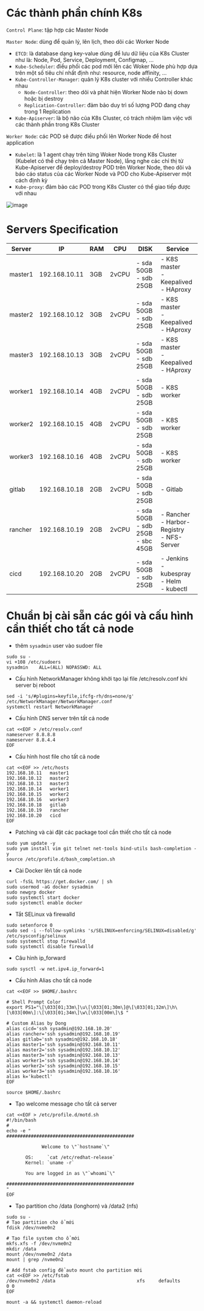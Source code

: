 # Các thành phần chính K8s

`Control Plane`: tập hợp các Master Node

`Master Node`: dùng để quản lý, lên lịch, theo dõi các Worker Node
- `ETCD`: là database dạng key-value dùng để lưu dữ liệu của K8s Cluster như là: Node, Pod, Service, Deployment, Configmap, ...
- `Kube-Scheduler`: điều phối các pod mới lên các Woker Node phù hợp dựa trên một số tiêu chí nhất định như: resource, node affinity, ...
- `Kube-Controller-Manager`: quản lý K8s cluster với nhiều Controller khác nhau
  - `Node-Controller`: theo dõi và phát hiện Worker Node nào bị down hoặc bị destroy
  - `Replication-Controller`: đảm bảo duy trì số lượng POD đang chạy trong 1 Replication
- `Kube-Apiserver`: là bộ não của K8s Cluster, có trách nhiệm làm việc với các thành phần trong K8s Cluster


`Worker Node`: các POD sẽ được điều phối lên Worker Node để host application
- `Kubelet`: là 1 agent chạy trên từng Woker Node trong K8s Cluster (Kubelet có thể chạy trên cả Master Node), lắng nghe các chỉ thị từ Kube-Apiserver để deploy/destroy POD trên Worker Node, theo dõi và báo cáo status của các Worker Node và POD cho Kube-Apiserver một cách định kỳ
- `Kube-proxy`: đảm bảo các POD trong K8s Cluster có thể giao tiếp được với nhau

![image](https://github.com/nguyenanhdongvn/Document/assets/90097692/fdfcc364-2c38-4dbb-9f30-b8d2accd8939)

# Servers Specification
| Server  | IP          | RAM | CPU   | DISK                                   | Service                                           |
|---------|-------------|-----|-------|----------------------------------------|---------------------------------------------------|
| master1 |192.168.10.11| 3GB | 2vCPU | - sda 50GB<br>- sdb 25GB               |- K8S master<br> - Keepalived<br> - HAproxy        |
| master2 |192.168.10.12| 3GB | 2vCPU | - sda 50GB<br>- sdb 25GB               |- K8S master<br> - Keepalived<br> - HAproxy        |
| master3 |192.168.10.13| 3GB | 2vCPU | - sda 50GB<br>- sdb 25GB               |- K8S master<br> - Keepalived<br> - HAproxy        |
| worker1 |192.168.10.14| 4GB | 2vCPU | - sda 50GB<br>- sdb 25GB               |- K8S worker                                       |
| worker2 |192.168.10.15| 4GB | 2vCPU | - sda 50GB<br>- sdb 25GB               |- K8S worker                                       |
| worker3 |192.168.10.16| 4GB | 2vCPU | - sda 50GB<br>- sdb 25GB               |- K8S worker                                       |
| gitlab  |192.168.10.18| 2GB | 2vCPU | - sda 50GB<br>- sdb 25GB               |- Gitlab                                           |
| rancher |192.168.10.19| 2GB | 2vCPU | - sda 50GB<br>- sdb 25GB<br>- sbc 45GB |- Rancher<br>- Harbor-Registry<br>- NFS-Server     |
| cicd    |192.168.10.20| 2GB | 2vCPU | - sda 50GB<br>- sdb 25GB               |- Jenkins<br>- kubespray<br>- Helm<br>- kubectl    |

# Chuẩn bị cài sẵn các gói và cấu hình cần thiết cho tất cả node

* thêm `sysadmin` user vào sudoer file
```
sudo su -
vi +108 /etc/sudoers
sysadmin    ALL=(ALL) NOPASSWD: ALL
```

* Cấu hình NetworkManager không khởi tạo lại file /etc/resolv.conf khi server bị reboot
```
sed -i 's/#plugins=keyfile,ifcfg-rh/dns=none/g' /etc/NetworkManager/NetworkManager.conf
systemctl restart NetworkManager
```

* Cấu hình DNS server trên tất cả node
```
cat <<EOF > /etc/resolv.conf
nameserver 8.8.8.8
nameserver 8.8.4.4
EOF
```

* Cấu hình host file cho tất cả node
```
cat <<EOF >> /etc/hosts
192.168.10.11   master1
192.168.10.12   master2
192.168.10.13   master3
192.168.10.14   worker1
192.168.10.15   worker2
192.168.10.16   worker3
192.168.10.18   gitlab
192.168.10.19   rancher
192.168.10.20   cicd
EOF
```

* Patching và cài đặt các package tool cần thiết cho tất cả node
```
sudo yum update -y
sudo yum install vim git telnet net-tools bind-utils bash-completion -y
source /etc/profile.d/bash_completion.sh
```

* Cài Docker lên tất cả node
```
curl -fsSL https://get.docker.com/ | sh
sudo usermod -aG docker sysadmin
sudo newgrp docker
sudo systemctl start docker
sudo systemctl enable docker
```

* Tắt SELinux và firewalld
```
sudo setenforce 0
sudo sed -i --follow-symlinks 's/SELINUX=enforcing/SELINUX=disabled/g' /etc/sysconfig/selinux
sudo systemctl stop firewalld
sudo systemctl disable firewalld
```

* Câu hình ip_forward
```
sudo sysctl -w net.ipv4.ip_forward=1
```

* Cấu hình Alias cho tất cả node
```
cat <<EOF >> $HOME/.bashrc

# Shell Prompt Color
export PS1="\[\033[01;33m\]\u\[\033[01;30m\]@\[\033[01;32m\]\h\[\033[00m\]:\[\033[01;34m\]\w\[\033[00m\]\$ "

# Custom Alias by Dong
alias cicd='ssh sysadmin@192.168.10.20'
alias rancher='ssh sysadmin@192.168.10.19'
alias gitlab='ssh sysadmin@192.168.10.18'
alias master1='ssh sysadmin@192.168.10.11'
alias master2='ssh sysadmin@192.168.10.12'
alias master3='ssh sysadmin@192.168.10.13'
alias worker1='ssh sysadmin@192.168.10.14'
alias worker2='ssh sysadmin@192.168.10.15'
alias worker3='ssh sysadmin@192.168.10.16'
alias k='kubectl'
EOF

source $HOME/.bashrc
```

* Tạo welcome message cho tất cả server
```
cat <<EOF > /etc/profile.d/motd.sh
#!/bin/bash
#
echo -e "
###############################################

             Welcome to \"`hostname`\"

       OS:     `cat /etc/redhat-release`
       Kernel: `uname -r`

       You are logged in as \"`whoami`\"

###############################################
"
EOF
```

* Tạo partition cho /data (longhorn) và /data2 (nfs)
```
sudo su -
# Tạo partition cho ổ mới
fdisk /dev/nvme0n2

# Tạo file system cho ổ mới
mkfs.xfs -f /dev/nvme0n2
mkdir /data
mount /dev/nvme0n2 /data 
mount | grep /nvme0n2

# Add fstab config để auto mount cho partition mới
cat <<EOF >> /etc/fstab
/dev/nvme0n2 /data                              xfs     defaults        0 0
EOF

mount -a && systemctl daemon-reload
```
